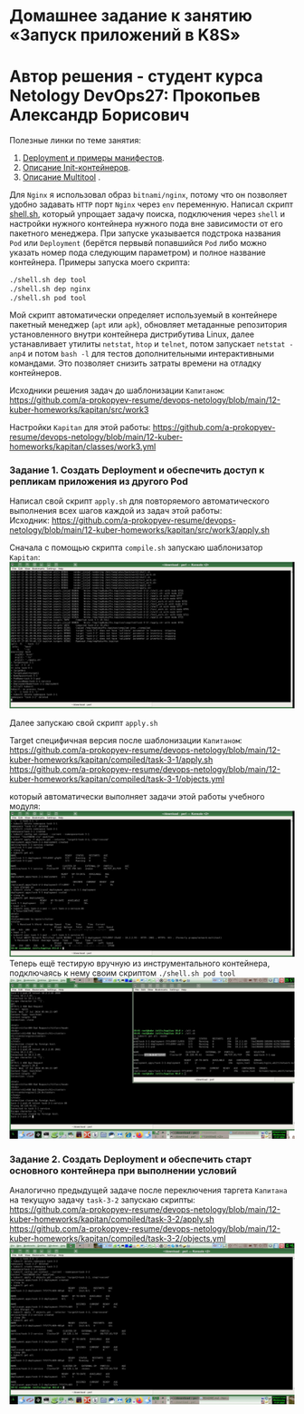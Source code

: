 # Домашнее задание к занятию «Запуск приложений в K8S»
# Автор решения - студент курса Netology DevOps27: Прокопьев Александр Борисович

Полезные линки по теме занятия:

1. [Deployment и примеры манифестов](https://kubernetes.io/docs/concepts/workloads/controllers/deployment/).
2. [Описание Init-контейнеров](https://kubernetes.io/docs/concepts/workloads/pods/init-containers/).
3. [Описание Multitool](https://github.com/wbitt/Network-MultiTool) .

Для `Nginx` я использовал образ `bitnami/nginx`, потому что он позволяет удобно задавать `HTTP` порт `Nginx` через `env` переменную.
Написал скрипт [shell.sh](https://github.com/a-prokopyev-resume/devops-netology/blob/main/12-kuber-homeworks/kapitan/src/work3/shell.sh), который упрощает задачу поиска, подключения через `shell` и настройки нужного контейнера нужного пода вне зависимости от его пакетного менеджера. При запуске указывается подстрока названия `Pod` или `Deployment` (берётся первывй попавшийся `Pod` либо можно указать номер пода следующим параметром) и полное название контейнера.
Примеры запуска моего скрипта:
```
./shell.sh dep tool
./shell.sh dep nginx
./shell.sh pod tool
```
Мой скрипт автоматически определяет используемый в контейнере пакетный менеджер (`apt` или `apk`), обновляет метаданные репозитория установленного внутри контейнера дистрибутива Linux, далее устанавливает утилиты `netstat`, `htop` и `telnet`, потом запускает `netstat -anp4` и потом `bash -l` для тестов дополнительными интерактивными командами. Это позволяет снизить затраты времени на отладку контейнеров.

Исходники решения задач до шаблонизации `Капитаном`: https://github.com/a-prokopyev-resume/devops-netology/blob/main/12-kuber-homeworks/kapitan/src/work3  

Настройки `Kapitan` для этой работы: https://github.com/a-prokopyev-resume/devops-netology/blob/main/12-kuber-homeworks/kapitan/classes/work3.yml

### Задание 1. Создать Deployment и обеспечить доступ к репликам приложения из другого Pod

Написал свой скрипт `apply.sh` для повторяемого автоматического выполнения всех шагов каждой из задач этой работы:  
Исходник: https://github.com/a-prokopyev-resume/devops-netology/blob/main/12-kuber-homeworks/kapitan/src/work3/apply.sh  

Сначала с помощью скрипта `compile.sh` запускаю шаблонизатор `Kapitan`:  
![](images/kapitan.jpg)

Далее запускаю свой скрипт `apply.sh`  
  
Target специфичная версия после шаблонизации `Капитаном`:  
https://github.com/a-prokopyev-resume/devops-netology/blob/main/12-kuber-homeworks/kapitan/compiled/task-3-1/apply.sh   
https://github.com/a-prokopyev-resume/devops-netology/blob/main/12-kuber-homeworks/kapitan/compiled/task-3-1/objects.yml  

 который автоматически выполняет задачи этой работы учебного модуля:
![](images/apply.jpg)
Теперь ещё тестирую вручную из инструментального контейнера, подключаясь к нему своим скриптом `./shell.sh pod tool`
![](images/task-3-1-test-ports.jpg)

### Задание 2. Создать Deployment и обеспечить старт основного контейнера при выполнении условий

Аналогично предыдущей задаче после переключения таргета `Капитана` на текущую задачу `task-3-2` запускаю скрипты:  
https://github.com/a-prokopyev-resume/devops-netology/blob/main/12-kuber-homeworks/kapitan/compiled/task-3-2/apply.sh  
https://github.com/a-prokopyev-resume/devops-netology/blob/main/12-kuber-homeworks/kapitan/compiled/task-3-2/objects.yml  
![](images/task-3-2-wait-service.jpg)
